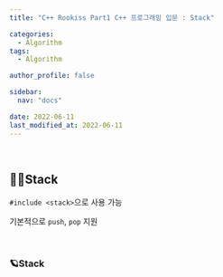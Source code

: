 ```yaml
---
title: "C++ Rookiss Part1 C++ 프로그래밍 입문 : Stack"

categories:
  - Algorithm
tags:
  - Algorithm

author_profile: false

sidebar:
  nav: "docs"

date: 2022-06-11
last_modified_at: 2022-06-11
---
```


<br>

## 🙇‍♀️Stack

`#include <stack>`으로 사용 가능

기본적으로 `push`, `pop` 지원



<br>



### 🪐Stack

